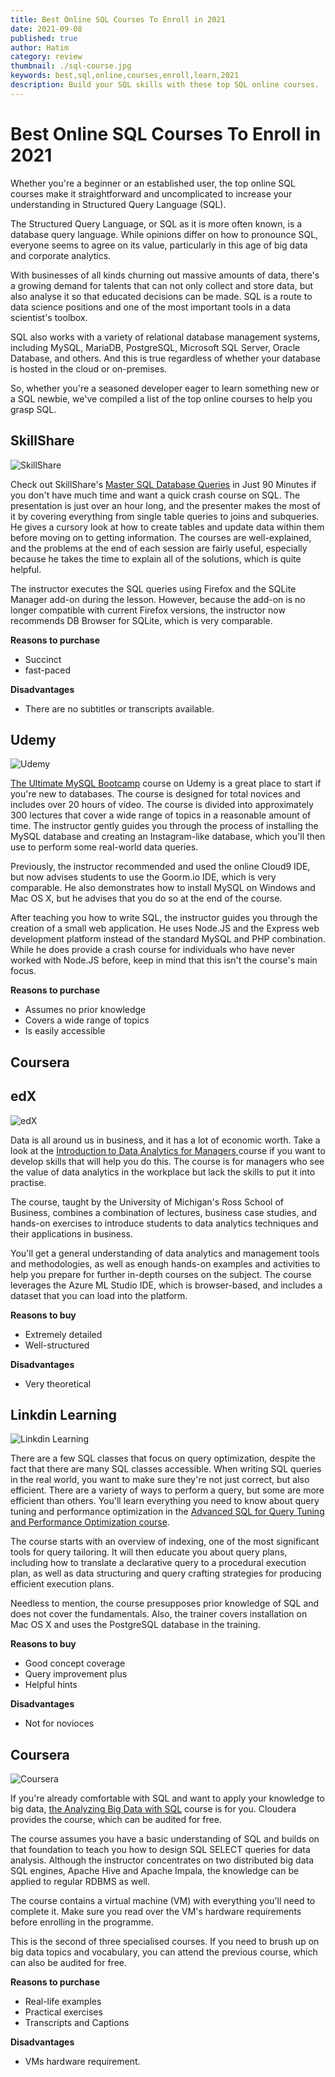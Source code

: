 ```yaml
---
title: Best Online SQL Courses To Enroll in 2021
date: 2021-09-08
published: true
author: Hatim
category: review
thumbnail: ./sql-course.jpg
keywords: best,sql,online,courses,enroll,learn,2021
description: Build your SQL skills with these top SQL online courses.
---
```


# Best Online SQL Courses To Enroll in 2021

Whether you're a beginner or an established user, the top online SQL courses make it straightforward and uncomplicated to increase your understanding in Structured Query Language (SQL).

The Structured Query Language, or SQL as it is more often known, is a database query language. While opinions differ on how to pronounce SQL, everyone seems to agree on its value, particularly in this age of big data and corporate analytics.

With businesses of all kinds churning out massive amounts of data, there's a growing demand for talents that can not only collect and store data, but also analyse it so that educated decisions can be made. SQL is a route to data science positions and one of the most important tools in a data scientist's toolbox.

SQL also works with a variety of relational database management systems, including MySQL, MariaDB, PostgreSQL, Microsoft SQL Server, Oracle Database, and others. And this is true regardless of whether your database is hosted in the cloud or on-premises.

So, whether you're a seasoned developer eager to learn something new or a SQL newbie, we've compiled a list of the top online courses to help you grasp SQL.

## SkillShare

![SkillShare](./skillshare.webp)

Check out SkillShare's [Master SQL Database Queries](https://www.skillshare.com/classes/SQL-Master-SQL-Database-Queries-in-Just-90-Mins/1192226128) in Just 90 Minutes if you don't have much time and want a quick crash course on SQL. The presentation is just over an hour long, and the presenter makes the most of it by covering everything from single table queries to joins and subqueries. He gives a cursory look at how to create tables and update data within them before moving on to getting information. The courses are well-explained, and the problems at the end of each session are fairly useful, especially because he takes the time to explain all of the solutions, which is quite helpful.

The instructor executes the SQL queries using Firefox and the SQLite Manager add-on during the lesson. However, because the add-on is no longer compatible with current Firefox versions, the instructor now recommends DB Browser for SQLite, which is very comparable.

**Reasons to purchase**

- Succinct
- fast-paced

**Disadvantages**

- There are no subtitles or transcripts available.

## Udemy

![Udemy](./udemy.webp)

[The Ultimate MySQL Bootcamp](https://ekaro.in/enkr20220718s13184861) course on Udemy is a great place to start if you're new to databases. The course is designed for total novices and includes over 20 hours of video. The course is divided into approximately 300 lectures that cover a wide range of topics in a reasonable amount of time. The instructor gently guides you through the process of installing the MySQL database and creating an Instagram-like database, which you'll then use to perform some real-world data queries.

Previously, the instructor recommended and used the online Cloud9 IDE, but now advises students to use the Goorm.io IDE, which is very comparable. He also demonstrates how to install MySQL on Windows and Mac OS X, but he advises that you do so at the end of the course.

After teaching you how to write SQL, the instructor guides you through the creation of a small web application. He uses Node.JS and the Express web development platform instead of the standard MySQL and PHP combination. While he does provide a crash course for individuals who have never worked with Node.JS before, keep in mind that this isn't the course's main focus.

**Reasons to purchase**

- Assumes no prior knowledge
- Covers a wide range of topics
- Is easily accessible

## Coursera

## edX

![edX](./edx.webp)

Data is all around us in business, and it has a lot of economic worth.
Take a look at the [Introduction to Data Analytics for Managers ](https://www.edx.org/course/introduction-to-data-analytics-for-managers)course if you want to develop skills that will help you do this.
The course is for managers who see the value of data analytics in the workplace but lack the skills to put it into practise.

The course, taught by the University of Michigan's Ross School of Business, combines a combination of lectures, business case studies, and hands-on exercises to introduce students to data analytics techniques and their applications in business.

You'll get a general understanding of data analytics and management tools and methodologies, as well as enough hands-on examples and activities to help you prepare for further in-depth courses on the subject. The course leverages the Azure ML Studio IDE, which is browser-based, and includes a dataset that you can load into the platform.

**Reasons to buy**

- Extremely detailed
- Well-structured

**Disadvantages**

- Very theoretical

## Linkdin Learning

![Linkdin Learning](./linkdin.webp)

There are a few SQL classes that focus on query optimization, despite the fact that there are many SQL classes accessible. When writing SQL queries in the real world, you want to make sure they're not just correct, but also efficient. There are a variety of ways to perform a query, but some are more efficient than others. You'll learn everything you need to know about query tuning and performance optimization in the [Advanced SQL for Query Tuning and Performance Optimization course](https://www.linkedin.com/learning/advanced-sql-for-query-tuning-and-performance-optimization).

The course starts with an overview of indexing, one of the most significant tools for query tailoring. It will then educate you about query plans, including how to translate a declarative query to a procedural execution plan, as well as data structuring and query crafting strategies for producing efficient execution plans.

Needless to mention, the course presupposes prior knowledge of SQL and does not cover the fundamentals.
Also, the trainer covers installation on Mac OS X and uses the PostgreSQL database in the training.

**Reasons to buy**

- Good concept coverage
- Query improvement plus
- Helpful hints

**Disadvantages**

- Not for novioces

## Coursera

![Coursera](coursera.webp)

If you're already comfortable with SQL and want to apply your knowledge to big data, [the Analyzing Big Data with SQL](https://www.coursera.org/specializations/cloudera-big-data-analysis-sql) course is for you. Cloudera provides the course, which can be audited for free.

The course assumes you have a basic understanding of SQL and builds on that foundation to teach you how to design SQL SELECT queries for data analysis. Although the instructor concentrates on two distributed big data SQL engines, Apache Hive and Apache Impala, the knowledge can be applied to regular RDBMS as well.

The course contains a virtual machine (VM) with everything you'll need to complete it. Make sure you read over the VM's hardware requirements before enrolling in the programme.

This is the second of three specialised courses.
If you need to brush up on big data topics and vocabulary, you can attend the previous course, which can also be audited for free.

**Reasons to purchase**

- Real-life examples
- Practical exercises
- Transcripts and Captions

**Disadvantages**

- VMs hardware requirement.
